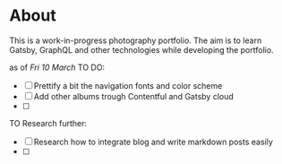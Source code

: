 # About 
This is a work-in-progress photography portfolio. The aim is to learn Gatsby, GraphQL and other technologies while developing the portfolio.

as of *Fri 10 March*
TO DO:
- [ ] Prettify a bit the navigation fonts and color scheme
- [ ] Add other albums trough Contentful and Gatsby cloud
- [ ] 

TO Research further:
- [ ] Research how to integrate blog and write markdown posts easily
- [ ] 